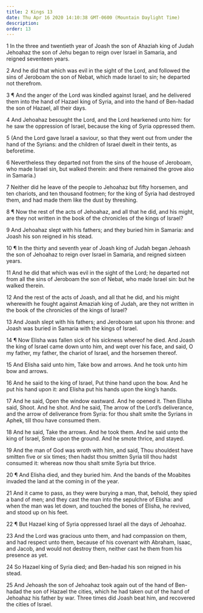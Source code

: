 ```yaml
---
title: 2 Kings 13
date: Thu Apr 16 2020 14:10:38 GMT-0600 (Mountain Daylight Time)
description: 
order: 13
---
```


<p>
  1 In the three and twentieth year of Joash the son of Ahaziah king of Judah
  Jehoahaz the son of Jehu began to reign over Israel in Samaria, and reigned
  seventeen years.
</p>
<p>
  2 And he did that which was evil in the sight of the Lord, and followed the
  sins of Jeroboam the son of Nebat, which made Israel to sin; he departed not
  therefrom.
</p>
<p>
  3 &#xB6; And the anger of the Lord was kindled against Israel, and he
  delivered them into the hand of Hazael king of Syria, and into the hand of
  Ben-hadad the son of Hazael, all their days.
</p>
<p>
  4 And Jehoahaz besought the Lord, and the Lord hearkened unto him: for he saw
  the oppression of Israel, because the king of Syria oppressed them.
</p>
<p>
  5 (And the Lord gave Israel a saviour, so that they went out from under the
  hand of the Syrians: and the children of Israel dwelt in their tents, as
  beforetime.
</p>
<p>
  6 Nevertheless they departed not from the sins of the house of Jeroboam, who
  made Israel sin, but walked therein: and there remained the grove also in
  Samaria.)
</p>
<p>
  7 Neither did he leave of the people to Jehoahaz but fifty horsemen, and ten
  chariots, and ten thousand footmen; for the king of Syria had destroyed them,
  and had made them like the dust by threshing.
</p>
<p>
  8 &#xB6; Now the rest of the acts of Jehoahaz, and all that he did, and his
  might, are they not written in the book of the chronicles of the kings of
  Israel?
</p>
<p>
  9 And Jehoahaz slept with his fathers; and they buried him in Samaria: and
  Joash his son reigned in his stead.
</p>
<p>
  10 &#xB6; In the thirty and seventh year of Joash king of Judah began Jehoash
  the son of Jehoahaz to reign over Israel in Samaria, and reigned sixteen
  years.
</p>
<span></span>
<p>
  11 And he did that which was evil in the sight of the Lord; he departed not
  from all the sins of Jeroboam the son of Nebat, who made Israel sin: but he
  walked therein.
</p>
<p>
  12 And the rest of the acts of Joash, and all that he did, and his might
  wherewith he fought against Amaziah king of Judah, are they not written in the
  book of the chronicles of the kings of Israel?
</p>
<p>
  13 And Joash slept with his fathers; and Jeroboam sat upon his throne: and
  Joash was buried in Samaria with the kings of Israel.
</p>
<p>
  14 &#xB6; Now Elisha was fallen sick of his sickness whereof he died. And
  Joash the king of Israel came down unto him, and wept over his face, and said,
  O my father, my father, the chariot of Israel, and the horsemen thereof.
</p>
<p>
  15 And Elisha said unto him, Take bow and arrows. And he took unto him bow and
  arrows.
</p>
<p>
  16 And he said to the king of Israel, Put thine hand upon the bow. And he put
  his hand upon it: and Elisha put his hands upon the king&#x2019;s hands.
</p>
<p>
  17 And he said, Open the window eastward. And he opened it. Then Elisha said,
  Shoot. And he shot. And he said, The arrow of the Lord&#x2019;s deliverance,
  and the arrow of deliverance from Syria: for thou shalt smite the Syrians in
  Aphek, till thou have consumed them.
</p>
<p>
  18 And he said, Take the arrows. And he took them. And he said unto the king
  of Israel, Smite upon the ground. And he smote thrice, and stayed.
</p>
<p>
  19 And the man of God was wroth with him, and said, Thou shouldest have
  smitten five or six times; then hadst thou smitten Syria till thou hadst
  consumed it: whereas now thou shalt smite Syria but thrice.
</p>
<p>
  20 &#xB6; And Elisha died, and they buried him. And the bands of the Moabites
  invaded the land at the coming in of the year.
</p>
<p>
  21 And it came to pass, as they were burying a man, that, behold, they spied a
  band of men; and they cast the man into the sepulchre of Elisha: and when the
  man was let down, and touched the bones of Elisha, he revived, and stood up on
  his feet.
</p>
<p>
  22 &#xB6; But Hazael king of Syria oppressed Israel all the days of Jehoahaz.
</p>
<p>
  23 And the Lord was gracious unto them, and had compassion on them, and had
  respect unto them, because of his covenant with Abraham, Isaac, and Jacob, and
  would not destroy them, neither cast he them from his presence as yet.
</p>
<p>
  24 So Hazael king of Syria died; and Ben-hadad his son reigned in his stead.
</p>
<p>
  25 And Jehoash the son of Jehoahaz took again out of the hand of Ben-hadad the
  son of Hazael the cities, which he had taken out of the hand of Jehoahaz his
  father by war. Three times did Joash beat him, and recovered the cities of
  Israel.
</p>
